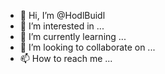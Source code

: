 - 👋 Hi, I’m @HodlBuidl
- 👀 I’m interested in ...
- 🌱 I’m currently learning ...
- 💞️ I’m looking to collaborate on ...
- 📫 How to reach me ...

<!---
HodlBuidl/HodlBuidl is a ✨ special ✨ repository because its `README.md` (this file) appears on your GitHub profile.
You can click the Preview link to take a look at your changes.
--->
